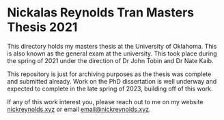 # Nickalas Reynolds Tran Masters Thesis 2021
This directory holds my masters thesis at the University of Oklahoma. This is also known as the general exam at the university. This took place during the spring of 2021 under the direction of Dr John Tobin and Dr Nate Kaib.

This repository is just for archiving purposes as the thesis was complete and submitted already. Work on the PhD dissertation is well underway and expected to complete in the late spring of 2023, building off of this work.

If any of this work interest you, please reach out to me on my website [nickreynolds.xyz](https://nickreynolds.xyz) or email [email@nickreynolds.xyz](mailto:email@nickreynolds.xyz).
